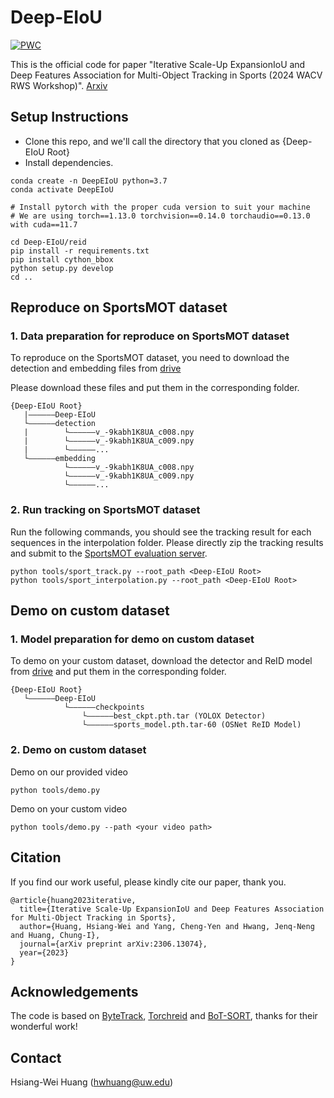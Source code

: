 # Deep-EIoU

[![PWC](https://img.shields.io/endpoint.svg?url=https://paperswithcode.com/badge/iterative-scale-up-expansioniou-and-deep/multi-object-tracking-on-sportsmot)](https://paperswithcode.com/sota/multi-object-tracking-on-sportsmot?p=iterative-scale-up-expansioniou-and-deep)

This is the official code for paper "Iterative Scale-Up ExpansionIoU and Deep Features Association for Multi-Object Tracking in Sports (2024 WACV RWS Workshop)". [Arxiv](https://arxiv.org/abs/2306.13074)

## Setup Instructions

* Clone this repo, and we'll call the directory that you cloned as {Deep-EIoU Root}
* Install dependencies.
```
conda create -n DeepEIoU python=3.7
conda activate DeepEIoU

# Install pytorch with the proper cuda version to suit your machine
# We are using torch==1.13.0 torchvision==0.14.0 torchaudio==0.13.0 with cuda==11.7

cd Deep-EIoU/reid
pip install -r requirements.txt
pip install cython_bbox
python setup.py develop
cd ..
```

## Reproduce on SportsMOT dataset

### 1. Data preparation for reproduce on SportsMOT dataset

To reproduce on the SportsMOT dataset, you need to download the detection and embedding files from [drive](https://drive.google.com/drive/folders/14gh9e5nQhqHsw77EfxZaUyn9NgPP0-Tq?usp=sharing)

Please download these files and put them in the corresponding folder.

```
{Deep-EIoU Root}
   |——————Deep-EIoU
   └——————detection
   |        └——————v_-9kabh1K8UA_c008.npy
   |        └——————v_-9kabh1K8UA_c009.npy
   |        └——————...
   └——————embedding
            └——————v_-9kabh1K8UA_c008.npy
            └——————v_-9kabh1K8UA_c009.npy
            └——————...
```

### 2. Run tracking on SportsMOT dataset
Run the following commands, you should see the tracking result for each sequences in the interpolation folder.
Please directly zip the tracking results and submit to the [SportsMOT evaluation server](https://codalab.lisn.upsaclay.fr/competitions/12424#participate).

```
python tools/sport_track.py --root_path <Deep-EIoU Root>
python tools/sport_interpolation.py --root_path <Deep-EIoU Root>
```

## Demo on custom dataset

### 1. Model preparation for demo on custom dataset
To demo on your custom dataset, download the detector and ReID model from [drive](https://drive.google.com/drive/folders/1wItcb0yeGaxOS08_G9yRWBTnpVf0vZ2w) and put them in the corresponding folder.

```
{Deep-EIoU Root}
   └——————Deep-EIoU
            └——————checkpoints
                └——————best_ckpt.pth.tar (YOLOX Detector)
                └——————sports_model.pth.tar-60 (OSNet ReID Model)
```

### 2. Demo on custom dataset
Demo on our provided video
```
python tools/demo.py
```
Demo on your custom video
```
python tools/demo.py --path <your video path>
```

## Citation
If you find our work useful, please kindly cite our paper, thank you.
```
@article{huang2023iterative,
  title={Iterative Scale-Up ExpansionIoU and Deep Features Association for Multi-Object Tracking in Sports},
  author={Huang, Hsiang-Wei and Yang, Cheng-Yen and Hwang, Jenq-Neng and Huang, Chung-I},
  journal={arXiv preprint arXiv:2306.13074},
  year={2023}
}
```

## Acknowledgements
The code is based on [ByteTrack](https://github.com/ifzhang/ByteTrack), [Torchreid](https://github.com/KaiyangZhou/deep-person-reid) and [BoT-SORT](https://github.com/NirAharon/BoT-SORT), thanks for their wonderful work!

## Contact
Hsiang-Wei Huang (hwhuang@uw.edu)
